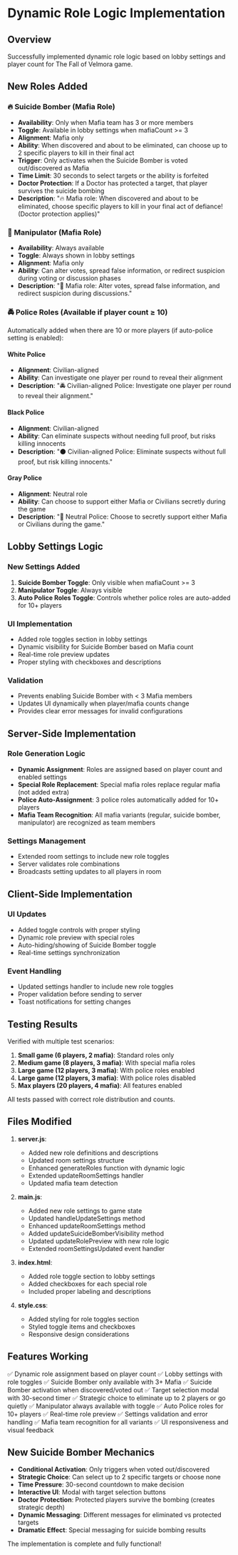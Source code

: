 # Dynamic Role Logic Implementation

## Overview
Successfully implemented dynamic role logic based on lobby settings and player count for The Fall of Velmora game.

## New Roles Added

### 🔥 Suicide Bomber (Mafia Role)
- **Availability**: Only when Mafia team has 3 or more members
- **Toggle**: Available in lobby settings when mafiaCount >= 3
- **Alignment**: Mafia only
- **Ability**: When discovered and about to be eliminated, can choose up to 2 specific players to kill in their final act
- **Trigger**: Only activates when the Suicide Bomber is voted out/discovered as Mafia
- **Time Limit**: 30 seconds to select targets or the ability is forfeited
- **Doctor Protection**: If a Doctor has protected a target, that player survives the suicide bombing
- **Description**: "🔥 Mafia role: When discovered and about to be eliminated, choose specific players to kill in your final act of defiance! (Doctor protection applies)"

### 🧠 Manipulator (Mafia Role)
- **Availability**: Always available
- **Toggle**: Always shown in lobby settings
- **Alignment**: Mafia only
- **Ability**: Can alter votes, spread false information, or redirect suspicion during voting or discussion phases
- **Description**: "🧠 Mafia role: Alter votes, spread false information, and redirect suspicion during discussions."

### 🚔 Police Roles (Available if player count ≥ 10)
Automatically added when there are 10 or more players (if auto-police setting is enabled):

#### White Police
- **Alignment**: Civilian-aligned
- **Ability**: Can investigate one player per round to reveal their alignment
- **Description**: "🚔 Civilian-aligned Police: Investigate one player per round to reveal their alignment."

#### Black Police
- **Alignment**: Civilian-aligned  
- **Ability**: Can eliminate suspects without needing full proof, but risks killing innocents
- **Description**: "⚫ Civilian-aligned Police: Eliminate suspects without full proof, but risk killing innocents."

#### Gray Police
- **Alignment**: Neutral role
- **Ability**: Can choose to support either Mafia or Civilians secretly during the game
- **Description**: "🔘 Neutral Police: Choose to secretly support either Mafia or Civilians during the game."

## Lobby Settings Logic

### New Settings Added
1. **Suicide Bomber Toggle**: Only visible when mafiaCount >= 3
2. **Manipulator Toggle**: Always visible
3. **Auto Police Roles Toggle**: Controls whether police roles are auto-added for 10+ players

### UI Implementation
- Added role toggles section in lobby settings
- Dynamic visibility for Suicide Bomber based on Mafia count
- Real-time role preview updates
- Proper styling with checkboxes and descriptions

### Validation
- Prevents enabling Suicide Bomber with < 3 Mafia members
- Updates UI dynamically when player/mafia counts change
- Provides clear error messages for invalid configurations

## Server-Side Implementation

### Role Generation Logic
- **Dynamic Assignment**: Roles are assigned based on player count and enabled settings
- **Special Role Replacement**: Special mafia roles replace regular mafia (not added extra)
- **Police Auto-Assignment**: 3 police roles automatically added for 10+ players
- **Mafia Team Recognition**: All mafia variants (regular, suicide bomber, manipulator) are recognized as team members

### Settings Management
- Extended room settings to include new role toggles
- Server validates role combinations
- Broadcasts setting updates to all players in room

## Client-Side Implementation

### UI Updates
- Added toggle controls with proper styling
- Dynamic role preview with special roles
- Auto-hiding/showing of Suicide Bomber toggle
- Real-time settings synchronization

### Event Handling
- Updated settings handler to include new role toggles
- Proper validation before sending to server
- Toast notifications for setting changes

## Testing Results

Verified with multiple test scenarios:
1. **Small game (6 players, 2 mafia)**: Standard roles only
2. **Medium game (8 players, 3 mafia)**: With special mafia roles
3. **Large game (12 players, 3 mafia)**: With police roles enabled
4. **Large game (12 players, 3 mafia)**: With police roles disabled
5. **Max players (20 players, 4 mafia)**: All features enabled

All tests passed with correct role distribution and counts.

## Files Modified

1. **server.js**: 
   - Added new role definitions and descriptions
   - Updated room settings structure
   - Enhanced generateRoles function with dynamic logic
   - Extended updateRoomSettings handler
   - Updated mafia team detection

2. **main.js**:
   - Added new role settings to game state
   - Updated handleUpdateSettings method
   - Enhanced updateRoomSettings method
   - Added updateSuicideBomberVisibility method
   - Updated updateRolePreview with new role logic
   - Extended roomSettingsUpdated event handler

3. **index.html**:
   - Added role toggle section to lobby settings
   - Added checkboxes for each special role
   - Included proper labeling and descriptions

4. **style.css**:
   - Added styling for role toggles section
   - Styled toggle items and checkboxes
   - Responsive design considerations

## Features Working
✅ Dynamic role assignment based on player count
✅ Lobby settings with role toggles
✅ Suicide Bomber only available with 3+ Mafia
✅ Suicide Bomber activation when discovered/voted out
✅ Target selection modal with 30-second timer
✅ Strategic choice to eliminate up to 2 players or go quietly
✅ Manipulator always available with toggle
✅ Auto Police roles for 10+ players
✅ Real-time role preview
✅ Settings validation and error handling
✅ Mafia team recognition for all variants
✅ UI responsiveness and visual feedback

## New Suicide Bomber Mechanics
- **Conditional Activation**: Only triggers when voted out/discovered
- **Strategic Choice**: Can select up to 2 specific targets or choose none
- **Time Pressure**: 30-second countdown to make decision
- **Interactive UI**: Modal with target selection buttons
- **Doctor Protection**: Protected players survive the bombing (creates strategic depth)
- **Dynamic Messaging**: Different messages for eliminated vs protected targets
- **Dramatic Effect**: Special messaging for suicide bombing results

The implementation is complete and fully functional! 